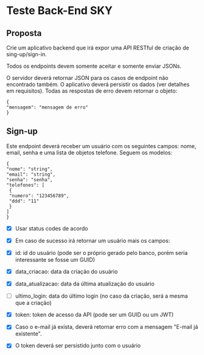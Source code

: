 # Teste Back-End SKY

## Proposta
Crie um aplicativo backend que irá expor uma API RESTful de criação de sing-up/sign-in.

Todos os endpoints devem somente aceitar e somente enviar JSONs. 

O servidor deverá retornar JSON para os casos de endpoint não encontrado também.
O aplicativo deverá persistir os dados (ver detalhes em requisitos).
Todas as respostas de erro devem retornar o objeto:

```
{
"mensagem": "mensagem de erro"
}
```

## Sign-up

Este endpoint deverá receber um usuário com os seguintes campos: nome,
email, senha e uma lista de objetos telefone. Seguem os modelos:
```
{
"nome": "string",
"email": "string",
"senha": "senha",
"telefones": [
 {
 "numero": "123456789",
 "ddd": "11"
 }
]
}
```

- [x] Usar status codes de acordo
- [x] Em caso de sucesso irá retornar um usuário mais os campos:
- [x] id: id do usuário (pode ser o próprio gerado pelo banco, porém seria interessante
se fosse um GUID)
- [x] data_criacao: data da criação do usuário
- [x] data_atualizacao: data da última atualização do usuário
- [ ] ultimo_login: data do último login (no caso da criação, será a mesma que a
criação)
- [x] token: token de acesso da API (pode ser um GUID ou um JWT)
- [x] Caso o e-mail já exista, deverá retornar erro com a mensagem "E-mail já
existente".
- [x] O token deverá ser persistido junto com o usuário

